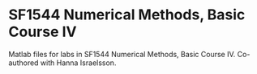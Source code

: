 # SF1544 Numerical Methods, Basic Course IV 
Matlab files for labs in SF1544 Numerical Methods, Basic Course IV. Co-authored with Hanna Israelsson.   
